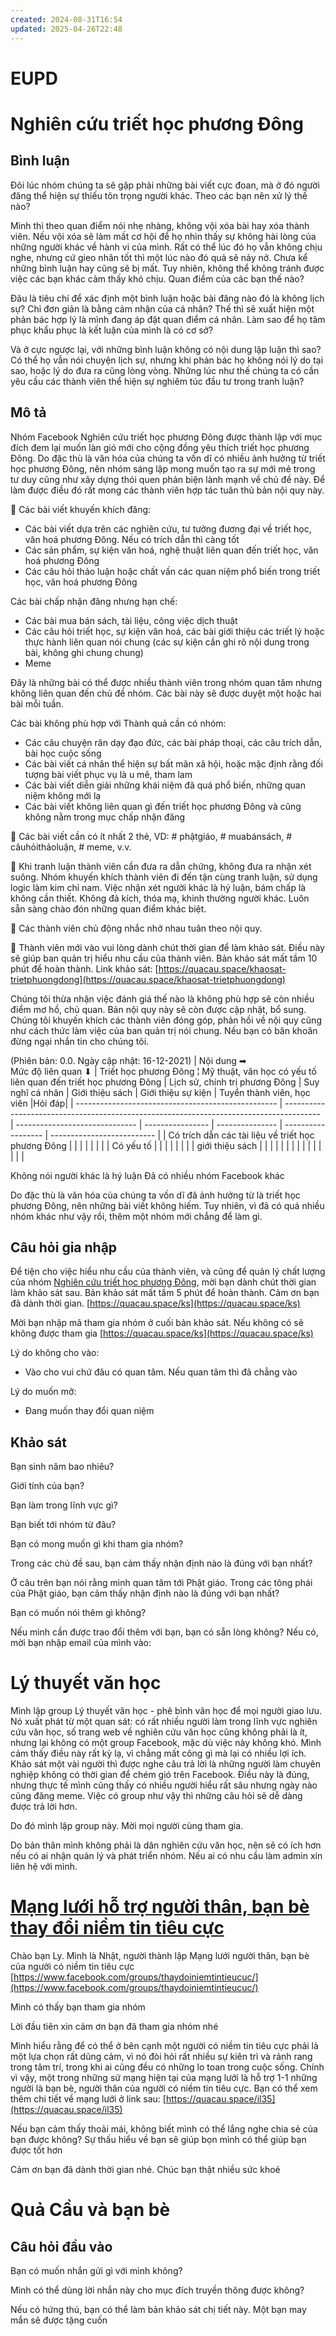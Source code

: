 ```yaml
---
created: 2024-08-31T16:54
updated: 2025-04-26T22:48
---
```

# EUPD

# Nghiên cứu triết học phương Đông
## Bình luận
Đôi lúc nhóm chúng ta sẽ gặp phải những bài viết cực đoan, mà ở đó người đăng thể hiện sự thiếu tôn trọng người khác. Theo các bạn nên xử lý thế nào?

Mình thì theo quan điểm nói nhẹ nhàng, không vội xóa bài hay xóa thành viên. Nếu vội xóa sẽ làm mất cơ hội để họ nhìn thấy sự không hài lòng của những người khác về hành vi của mình. Rất có thể lúc đó họ vẫn không chịu nghe, nhưng cứ gieo nhân tốt thì một lúc nào đó quả sẽ nảy nở. Chưa kể những bình luận hay cũng sẽ bị mất. Tuy nhiên, không thể không tránh được việc các bạn khác cảm thấy khó chịu. Quan điểm của các bạn thế nào?

Đâu là tiêu chí để xác định một bình luận hoặc bài đăng nào đó là không lịch sự? Chỉ đơn giản là bằng cảm nhận của cá nhân? Thế thì sẽ xuất hiện một phản bác hợp lý là mình đang áp đặt quan điểm cá nhân. Làm sao để họ tâm phục khẩu phục là kết luận của mình là có cơ sở?

Và ở cực ngược lại, với những bình luận không có nội dung lập luận thì sao? Có thể họ vẫn nói chuyện lịch sự, nhưng khi phản bác họ không nói lý do tại sao, hoặc lý do đưa ra cũng lòng vòng. Những lúc như thế chúng ta có cần yêu cầu các thành viên thể hiện sự nghiêm túc đầu tư trong tranh luận?

## Mô tả
Nhóm Facebook Nghiên cứu triết học phương Đông được thành lập với mục đích đem lại muốn làn gió mới cho cộng đồng yêu thích triết học phương Đông. Do đặc thù là văn hóa của chúng ta vốn dĩ có nhiều ảnh hưởng từ triết học phương Đông, nên nhóm sáng lập mong muốn tạo ra sự mới mẻ trong tư duy cũng như xây dựng thói quen phản biện lành mạnh về chủ đề này. Để làm được điều đó rất mong các thành viên hợp tác tuân thủ bản nội quy này.

🔶 Các bài viết khuyến khích đăng:

-   Các bài viết dựa trên các nghiên cứu, tư tưởng đương đại về triết học, văn hoá phương Đông. Nếu có trích dẫn thì càng tốt
-   Các sản phẩm, sự kiện văn hoá, nghệ thuật liên quan đến triết học, văn hoá phương Đông
-   Các câu hỏi thảo luận hoặc chất vấn các quan niệm phổ biến trong triết học, văn hoá phương Đông

Các bài chấp nhận đăng nhưng hạn chế:

-   Các bài mua bán sách, tài liệu, công việc dịch thuật
-   Các câu hỏi triết học, sự kiện văn hoá, các bài giới thiệu các triết lý hoặc thực hành liên quan nói chung (các sự kiện cần ghi rõ nội dung trong bài, không ghi chung chung)
-   Meme

Đây là những bài có thể được nhiều thành viên trong nhóm quan tâm nhưng không liên quan đến chủ đề nhóm. Các bài này sẽ được duyệt một hoặc hai bài mỗi tuần.

Các bài không phù hợp với Thành quả cần có nhóm:

-   Các câu chuyện răn dạy đạo đức, các bài pháp thoại, các câu trích dẫn, bài học cuộc sống
-   Các bài viết cá nhân thể hiện sự bất mãn xã hội, hoặc mặc định rằng đối tượng bài viết phục vụ là u mê, tham lam
-   Các bài viết diễn giải những khái niệm đã quá phổ biến, những quan niệm không mới lạ
-   Các bài viết không liên quan gì đến triết học phương Đông và cũng không nằm trong mục chấp nhận đăng

🔶 Các bài viết cần có ít nhất 2 thẻ, VD: # phậtgiáo, # muabánsách, # câuhỏithảoluận, # meme, v.v.

🔶 Khi tranh luận thành viên cần đưa ra dẫn chứng, không đưa ra nhận xét suông. Nhóm khuyến khích thành viên đi đến tận cùng tranh luận, sử dụng logic làm kim chỉ nam. Việc nhận xét người khác là hý luận, bám chấp là không cần thiết. Không đả kích, thóa mạ, khinh thường người khác. Luôn sẵn sàng chào đón những quan điểm khác biệt.

🔶 Các thành viên chủ động nhắc nhở nhau tuân theo nội quy.

🔶 Thành viên mới vào vui lòng dành chút thời gian để làm khảo sát. Điều này sẽ giúp ban quản trị hiểu nhu cầu của thành viên. Bản khảo sát mất tầm 10 phút để hoàn thành. Link khảo sát: [https://quacau.space/khaosat-trietphuongdong](https://quacau.space/khaosat-trietphuongdong)

Chúng tôi thừa nhận việc đánh giá thế nào là không phù hợp sẽ còn nhiều điểm mơ hồ, chủ quan. Bản nội quy này sẽ còn được cập nhật, bổ sung. Chúng tôi khuyến khích các thành viên đóng góp, phản hồi về nội quy cũng như cách thức làm việc của ban quản trị nói chung. Nếu bạn có băn khoăn đừng ngại nhắn tin cho chúng tôi.

(Phiên bản: 0.0. Ngày cập nhật: 16-12-2021)
| Nội dung ➡<br>Mức độ liên quan ⬇                   | Triết học phương Đông ¦ Mỹ thuật, văn học có yếu tố liên quan đến triết học phương Đông | Lịch sử, chính trị phương Đông | Suy nghĩ cá nhân | Giới thiệu sách | Giới thiệu sự kiện | Tuyển thành viên, học viên |Hỏi đáp|
| -------------------------------------------------- | --------------------------------------------------------------------------------------- | ------------------------------ | ---------------- | --------------- | ------------------ | -------------------------- |
| Có trích dẫn các tài liệu về triết học phương Đông |                                                                                         |                                |                  |                 |                    |                            |
| Có yếu tố                                          |                                                                                         |                                |                  |                 |                    |                            |
| giới thiệu sách                                    |                                                                                         |                                |                  |                 |                    |                            |
|                                                    |                                                                                         |                                |                  |                 |                    |                            |

Không nói người khác là hý luận
Đã có nhiều nhóm Facebook khác

Do đặc thù là văn hóa của chúng ta vốn dĩ đã ảnh hưởng từ là triết học phương Đông, nên những bài viết không hiếm. Tuy nhiên, vì đã có quá nhiều nhóm khác như vậy rồi, thêm một nhóm mới chẳng để làm gì.

## Câu hỏi gia nhập

Để tiện cho việc hiểu nhu cầu của thành viên, và cũng để quản lý chất lượng của nhóm [Nghiên cứu triết học phương Đông](https://www.facebook.com/groups/triethocphuongdong/), mời bạn dành chút thời gian làm khảo sát sau. Bản khảo sát mất tầm 5 phút để hoàn thành. Cảm ơn bạn đã dành thời gian. [https://quacau.space/ks](https://quacau.space/ks)

Mời bạn nhập mã tham gia nhóm ở cuối bản khảo sát. Nếu không có sẽ không được tham gia [https://quacau.space/ks](https://quacau.space/ks)

Lý do không cho vào:

-   Vào cho vui chứ đâu có quan tâm. Nếu quan tâm thì đã chẳng vào

Lý do muốn mở:

-   Đang muốn thay đổi quan niệm

## Khảo sát

Bạn sinh năm bao nhiêu?

Giới tính của bạn?

Bạn làm trong lĩnh vực gì?

Bạn biết tới nhóm từ đâu?

Bạn có mong muốn gì khi tham gia nhóm?

Trong các chủ đề sau, bạn cảm thấy nhận định nào là đúng với bạn nhất?

Ở câu trên bạn nói rằng mình quan tâm tới Phật giáo. Trong các tông phái của Phật giáo, bạn cảm thấy nhận định nào là đúng với bạn nhất?

Bạn có muốn nói thêm gì không?

Nếu mình cần được trao đổi thêm với bạn, bạn có sẵn lòng không? Nếu có, mời bạn nhập email của mình vào:

# Lý thuyết văn học

Mình lập group Lý thuyết văn học - phê bình văn học để mọi người giao lưu. Nó xuất phát từ một quan sát: có rất nhiều người làm trong lĩnh vực nghiên cứu văn học, số trang web về nghiên cứu văn học cũng không phải là ít, nhưng lại không có một group Facebook, mặc dù việc này không khó. Mình cảm thấy điều này rất kỳ lạ, vì chẳng mất công gì mà lại có nhiều lợi ích. Khảo sát một vài người thì được nghe câu trả lời là những người làm chuyên nghiệp không có thời gian để chém gió trên Facebook. Điều này là đúng, nhưng thực tế mình cũng thấy có nhiều người hiểu rất sâu nhưng ngày nào cũng đăng meme. Việc có group như vậy thì những câu hỏi sẽ dễ dàng được trả lời hơn.

Do đó mình lập group này. Mời mọi người cùng tham gia.

Do bản thân mình không phải là dân nghiên cứu văn học, nên sẽ có ích hơn nếu có ai nhận quản lý và phát triển nhóm. Nếu ai có nhu cầu làm admin xin liên hệ với mình.

# [Mạng lưới hỗ trợ người thân, bạn bè thay đổi niềm tin tiêu cực](http://www.facebook.com/groups/thaydoiniemtintieucuc/)

Chào bạn Ly. Mình là Nhật, người thành lập Mạng lưới người thân, bạn bè của người có niềm tin tiêu cực [https://www.facebook.com/groups/thaydoiniemtintieucuc/](https://www.facebook.com/groups/thaydoiniemtintieucuc/)

Mình có thấy bạn tham gia nhóm

Lời đầu tiên xin cảm ơn bạn đã tham gia nhóm nhé

Mình hiểu rằng để có thể ở bên cạnh một người có niềm tin tiêu cực phải là một lựa chọn rất dũng cảm, vì nó đòi hỏi rất nhiều sự kiên trì và rảnh rang trong tâm trí, trong khi ai cũng đều có những lo toan trong cuộc sống. Chính vì vậy, một trong những sứ mạng hiện tại của mạng lưới là hỗ trợ 1-1 những người là bạn bè, người thân của người có niềm tin tiêu cực. Bạn có thể xem thêm chi tiết về mạng lưới ở link sau: [https://quacau.space/il35](https://quacau.space/il35)

Nếu bạn cảm thấy thoải mái, không biết mình có thể lắng nghe chia sẻ của bạn được không? Sự thấu hiểu về bạn sẽ giúp bọn mình có thể giúp bạn được tốt hơn

Cảm ơn bạn đã dành thời gian nhé. Chúc bạn thật nhiều sức khoẻ

# Quả Cầu và bạn bè
## Câu hỏi đầu vào
Bạn có muốn nhắn gửi gì với mình không?

Mình có thể dùng lời nhắn này cho mục đích truyền thông được không?

Nếu có hứng thú, bạn có thể làm bản khảo sát chị tiết này. Một bạn may mắn sẽ được tặng cuốn
